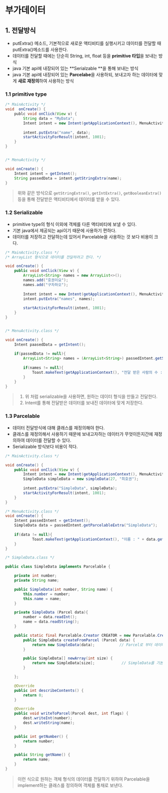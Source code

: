 # 부가데이터 



## 1. 전달방식

* putExtra() 메소드,  기본적으로 새로운 액티비티를 실행시키고 데이터를 전달할 때 putExtra()메소드를 사용한다. 
* 데이터를 전달할 때에는 단순히 String, int, float 등을 **primitive 타입**을 보내는 방식
* java 기본 api에 내장되어 있는 **Serialzable **을 통해 보내는 방식
* java 기본 api에 내장되어 있는 **Parcelabe**을 사용하되, 보내고자 하는 데이터에 맞게 **새로 재정의**하여 사용하는 방식

### 1.1 primitive type 

```java
/* MainActivity */ 
void  onCreate() {
   	publc void onClick(View v) {
    	String data = "MyData";
   		Intent intent = new Intent(getApplicationContext(), MenuActivity.class);
    
    	intent.putExtra("name", data);
    	startActivityForResult(intent, 1001);
	} 
}


/* MenuActivity */

void onCreate() {
    Intent intent = getIntent();
	String passedData = intent.getStringExtra(name);
}


```

> 위와 같은 방식으로 `getStringExtra()`, `getIntExtra()`, `getBooleanExtra()`등을 통해 전달받은 액티비티에서 데이터를 받을 수 있다. 

### 1.2 Serializable

* primitive type의 형식 이외에 객체를 다른 액티비티에 보낼 수 있다. 
* 기본 java에서 제공되는 api이기 때문에 사용하기 편하다. 
* 데이터를 저장하고 전달하는데 있어서 Parcelable을 사용하는 것 보다 비용이 크다. 

```java
/* MainActivity.class */ 
/* ArrayList 형식으로 데이터를 전달하려고 한다. */

void onCreate() {
    public void onClick(View v) {
        ArrayList<String> names = new ArrayList<>();
        names.add("호권이요");
        names.add("구차하오");
        
        Intent intent = new Intent(getApplicationContext(), MenuActivity.class);
        intent.putExtra("names", names);
        
        startActivityForResult(intent, 1001);
    }
}


/* MenuActivity.class */

void onCreate() {
    Intent paasedData = getIntent();
    
    if(passedData != null){
        ArrayList<String> names = (ArrayList<String>) passedIntent.getSerializableExtra("names");
       
        if(names != null){
            Toast.makeText(getApplicationContext(), "전달 받은 사람의 수 : " + names.size(), Toast.LENGTH_LONG).show();
        }
    }
}
```

> 1. 위 처럼 serializable을 사용하면, 원하는 데이터 형식을 만들고 전달한다. 
> 2. Intent를 통해 전달받은 데이터를 보내진 데이터에 맞게 저장한다. 



### 1.3 Parcelable

* 데이터 전달방식에 대해 클래스를 재정의해야 한다. 
* 클래스를 재정의해서 사용하기 때문에 보내고자하는 데이터가 무엇이든지간에 재정의하여 데이터를 전달할 수 있다. 
* Serializable 방식보다 비용이 적다. 

```java
/* MainActivity.class */ 

void onCreate() {
    public void onClick(View v) {
        Intent intent = new Intent(getApplicationContext(), MenuActivity.class);
        SimpleData simpleData = new simpleData(27, "최호권");
        
        intent.putExtra("SimpleData", simpleData);
        startActivityForResult(intent, 1001);
    }
}

/* MenuActivity.class */
void onCreate() {
    Intent passedIntent = getIntent();
    SimpleData data = passedIntent.getParcelableExtra("SimpleData");
    
    if(data != null){
            Toast.makeText(getApplicationContext(), "이름 : " + data.getName + "나이 : " + data.getNumber, Toast.LENGHT_LONG).show();
    }
}

```

```java
/* SimpleData.class */ 

public class SimpleData implements Parcelable {

    private int number;
    private String name;

    public SimpleData(int number, String name) {
        this.number = number;
        this.name = name;
    }

    private SimpleData (Parcel data){
        number = data.readInt();
        name = data.readString();
    }

    public static final Parcelable.Creator CREATOR = new Parcelable.Creator(){
        public SimpleData createFromParcel (Parcel data) {
            return new SimpleData(data);           // Parcel로 부터 데이터를 받고 새로운 SimpleData 객체를 만든다.
        }

        public SimpleData[] newArray(int size) {
            return new SimpleData[size];            // SimpleData를 기본적으로 array의 형태로 만들어 들어오는 개수에 맞게 array에 저장시킨다.
        }

    };

    @Override
    public int describeContents() {
        return 0;
    }

    @Override
    public void writeToParcel(Parcel dest, int flags) {
        dest.writeInt(number);
        dest.writeString(name);
    }

    public int getNumber() {
        return number;
    }

    public String getName() {
        return name;
    }
}
```

> 이런 식으로 원하는 객체 형식의 데이터를 전달하기 위하여 Parcelable을 implement하는 클래스를 정의하여 객체를 통채로 보낸다. 